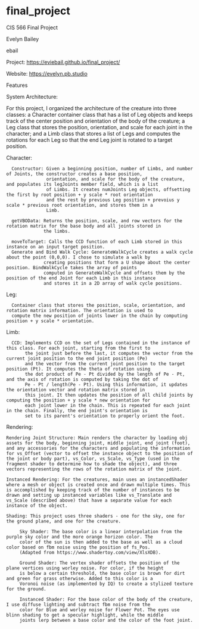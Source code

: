 # final_project
CIS 566 Final Project

Evelyn Bailey

ebail

Project: https://eviebail.github.io/final_project/

Website: https://evelyn.pb.studio

Features

System Architecture:

For this project, I organized the architecture of the creature into three classes: a Character container class that has a list of Leg objects and keeps track of the center position and orientation of the body of the creature; a Leg class that stores the position, orientation, and scale for each joint in the character; and a Limb class that stores a list of Legs and computes the rotations for each Leg so that the end Leg joint is rotated to a target position.

  Character: 
  
      Constructor: Given a beginning position, number of Limbs, and number of Joints, the constructor creates a base position,            
                   orientation, and scale for the body of the creature, and populates its legJoints member field, which is a list 
                   of Limbs. It creates numJoints Leg objects, offsetting the first by root position + y scale * root orientation 
                   and the rest by previous Leg position + prevoius y scale * previous root orientation, and stores them in a 
                   Limb. 
                   
      getVBOData: Returns the position, scale, and row vectors for the rotation matrix for the base body and all joints stored in 
                  the limbs. 
                  
      moveToTarget: Calls the CCD function of each Limb stored in this instance on an input target position.
      Generate and Bind Walk Cycle: GenerateWalkCycle creates a walk cycle about the point (0,0,0). I chose to simulate a walk by 
                  creating positions that form a U shape about the center position. BindWalkCycle takes the array of points       
                  computed in GenerateWalkCycle and offsets them by the position of the end Joint for each Limb in this instance 
                  and stores it in a 2D array of walk cycle positions.
  
  Leg: 
  
      Container class that stores the position, scale, orientation, and rotation matrix information. The orientation is used to 
      compute the new position of joints lower in the chain by computing position + y scale * orientation.
      
  Limb:
  
      CCD: Implements CCD on the set of Legs contained in the instance of this class. For each joint, starting from the first to 
           the joint just before the last, it computes the vector from the current joint position to the end joint position (Pe) 
           and the vector from the current joint position to the target position (Pt). It computes the theta of rotation using 
           the dot product of Pe - Pt divided by the length of Pe - Pt, and the axis of rotation is computed by taking the dot of 
           Pe - Pt / length(Pe - Pt). Using this information, it updates the orientation vector and rotation matrix stored in 
           this joint. It then updates the position of all child joints by computing the position + y scale * new orientation for 
           each joint lower in the chain. This is repeated for each joint in the chain. Finally, the end joint's orientation is 
           set to its parent's orientation to properly orient the foot.
  
  Rendering:

    Rendering Joint Structure: Main renders the character by loading obj assets for the body, beginning joint, middle joint, end joint (foot), and any accessories for the characters and populating the information for vs_Offset (vector to offset the instance object to the position of the joint or body part), vs_Color, vs_Scale, vs_Type (used in the fragment shader to determine how to shade the object), and three vectors representing the rows of the rotation matrix of the joint.
  
    Instanced Rendering: For the creatures, main uses an instancedShader where a mesh or object is created once and drawn multiple times. This is accomplished by keeping track of the number of instances to be drawn and setting up instanced variables like vs_Translate and vs_Scale (described above) that have a separate value for each instance of the object.
  
    Shading: This project uses three shaders - one for the sky, one for the ground plane, and one for the creature.
         
         Sky Shader: The base color is a linear interpolation from the purple sky color and the more orange horizon color. The    
         color of the sun is then added to the base as well as a cloud color based on fbm noise using the position of fs_Pos. 
         (Adapted from https://www.shadertoy.com/view/XlsXDB).
         
         Ground Shader: The vertex shader offsets the position of the plane vertices using worley noise. For color, if the height 
         is below a certain threshold, the base color is brown for dirt and green for grass otherwise. Added to this color is a 
         Voronoi noise (as implemented by IQ) to create a stylized texture for the ground.
         
         Instanced Shader: For the base color of the body of the creature, I use diffuse lighting and subtract fbm noise from the 
         color for Blue and worley noise for Flower Pot. The eyes use blinn shading to get a specular highlight, while the middle 
         joints lerp between a base color and the color of the foot joint.
  


